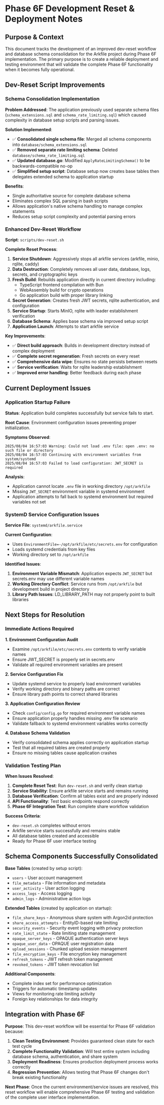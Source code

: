 # Phase 6F Development Reset & Deployment Notes

## Purpose & Context

This document tracks the development of an improved dev-reset workflow and database schema consolidation for the Arkfile project during Phase 6F implementation. The primary purpose is to create a reliable deployment and testing environment that will validate the complete Phase 6F functionality when it becomes fully operational.

## Dev-Reset Script Improvements

### Schema Consolidation Implementation

**Problem Addressed**: The application previously used separate schema files (`schema_extensions.sql` and `schema_rate_limiting.sql`) which caused complexity in database setup scripts and parsing issues.

**Solution Implemented**:
- ✅ **Consolidated single schema file**: Merged all schema components into `database/schema_extensions.sql`
- ✅ **Removed separate rate limiting schema**: Deleted `database/schema_rate_limiting.sql` 
- ✅ **Updated database.go**: Modified `ApplyRateLimitingSchema()` to be backwards-compatible no-op
- ✅ **Simplified setup script**: Database setup now creates base tables then delegates extended schema to application startup

**Benefits**:
- Single authoritative source for complete database schema
- Eliminates complex SQL parsing in bash scripts
- Allows application's native schema handling to manage complex statements
- Reduces setup script complexity and potential parsing errors

### Enhanced Dev-Reset Workflow

**Script**: `scripts/dev-reset.sh`

**Complete Reset Process**:
1. **Service Shutdown**: Aggressively stops all arkfile services (arkfile, minio, rqlite, caddy)
2. **Data Destruction**: Completely removes all user data, database, logs, secrets, and cryptographic keys
3. **Fresh Build**: Rebuilds application directly in current directory including:
   - TypeScript frontend compilation with Bun
   - WebAssembly build for crypto operations
   - Go application build with proper library linking
4. **Secret Generation**: Creates fresh JWT secrets, rqlite authentication, and configuration
5. **Service Startup**: Starts MinIO, rqlite with leader establishment verification
6. **Database Schema**: Applies base schema via improved setup script
7. **Application Launch**: Attempts to start arkfile service

**Key Improvements**:
- ✅ **Direct build approach**: Builds in development directory instead of complex deployment
- ✅ **Complete secret regeneration**: Fresh secrets on every reset
- ✅ **Comprehensive data wipe**: Ensures no state persists between resets
- ✅ **Service verification**: Waits for rqlite leadership establishment
- ✅ **Improved error handling**: Better feedback during each phase

## Current Deployment Issues

### Application Startup Failure

**Status**: Application build completes successfully but service fails to start.

**Root Cause**: Environment configuration issues preventing proper initialization.

**Symptoms Observed**:
```
2025/08/04 16:57:03 Warning: Could not load .env file: open .env: no such file or directory
2025/08/04 16:57:03 Continuing with environment variables from system/systemd
2025/08/04 16:57:03 Failed to load configuration: JWT_SECRET is required
```

**Analysis**:
- Application cannot locate `.env` file in working directory `/opt/arkfile`
- Missing `JWT_SECRET` environment variable in systemd environment
- Application attempts to fall back to systemd environment but required variables not set

### SystemD Service Configuration Issues

**Service File**: `systemd/arkfile.service`

**Current Configuration**:
- Uses `EnvironmentFile=-/opt/arkfile/etc/secrets.env` for configuration
- Loads systemd credentials from key files
- Working directory set to `/opt/arkfile`

**Identified Issues**:
1. **Environment Variable Mismatch**: Application expects `JWT_SECRET` but secrets.env may use different variable names
2. **Working Directory Conflict**: Service runs from `/opt/arkfile` but development build in project directory
3. **Library Path Issues**: LD_LIBRARY_PATH may not properly point to built libraries

## Next Steps for Resolution

### Immediate Actions Required

**1. Environment Configuration Audit**
- Examine `/opt/arkfile/etc/secrets.env` contents to verify variable names
- Ensure JWT_SECRET is properly set in secrets.env
- Validate all required environment variables are present

**2. Service Configuration Fix**
- Update systemd service to properly load environment variables
- Verify working directory and binary paths are correct
- Ensure library path points to correct shared libraries

**3. Application Configuration Review**
- Check `config/config.go` for required environment variable names
- Ensure application properly handles missing .env file scenario
- Validate fallback to systemd environment variables works correctly

**4. Database Schema Validation**
- Verify consolidated schema applies correctly on application startup
- Test that all required tables are created properly
- Ensure no missing tables cause application crashes

### Validation Testing Plan

**When Issues Resolved**:
1. **Complete Reset Test**: Run `dev-reset.sh` and verify clean startup
2. **Service Stability**: Ensure arkfile service starts and remains running
3. **Database Verification**: Confirm all tables exist and are properly indexed
4. **API Functionality**: Test basic endpoints respond correctly
5. **Phase 6F Integration Test**: Run complete share workflow validation

**Success Criteria**:
- `dev-reset.sh` completes without errors
- Arkfile service starts successfully and remains stable
- All database tables created and accessible
- Ready for Phase 6F user interface testing

## Schema Components Successfully Consolidated

**Base Tables** (created by setup script):
- `users` - User account management
- `file_metadata` - File information and metadata
- `user_activity` - User action logging
- `access_logs` - Access logging
- `admin_logs` - Administrative action logs

**Extended Tables** (created by application on startup):
- `file_share_keys` - Anonymous share system with Argon2id protection
- `share_access_attempts` - EntityID-based rate limiting
- `security_events` - Security event logging with privacy protection
- `rate_limit_state` - Rate limiting state management
- `opaque_server_keys` - OPAQUE authentication server keys
- `opaque_user_data` - OPAQUE user registration data
- `upload_sessions` - Chunked upload session management
- `file_encryption_keys` - File encryption key management
- `refresh_tokens` - JWT refresh token management
- `revoked_tokens` - JWT token revocation list

**Additional Components**:
- Complete index set for performance optimization
- Triggers for automatic timestamp updates
- Views for monitoring rate limiting activity
- Foreign key relationships for data integrity

## Integration with Phase 6F

**Purpose**: This dev-reset workflow will be essential for Phase 6F validation because:

1. **Clean Testing Environment**: Provides guaranteed clean state for each test cycle
2. **Complete Functionality Validation**: Will test entire system including database schema, authentication, and share system
3. **Deployment Readiness**: Ensures production deployment process works correctly
4. **Regression Prevention**: Allows testing that Phase 6F changes don't break existing functionality

**Next Phase**: Once the current environment/service issues are resolved, this reset workflow will enable comprehensive Phase 6F testing and validation of the complete user interface implementation.
